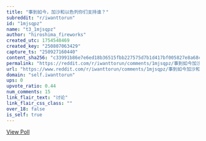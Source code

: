 ```yaml
---
title: "事到如今，加沙和以色列你们支持谁？"
subreddit: "r/iwanttorun"
id: "1mjsqpz"
name: "t3_1mjsqpz"
author: "hiroshima_fireworks"
created_utc: 1754548469
created_key: "250807063429"
capture_ts: "250927160440"
content_sha256: "c33991b86e7e6ed18b36515fbb227575d7b1d417bf005827e8a68c027eefb710"
permalink: "https://reddit.com/r/iwanttorun/comments/1mjsqpz/事到如今加沙和以色列你们支持谁/"
url: "https://www.reddit.com/r/iwanttorun/comments/1mjsqpz/事到如今加沙和以色列你们支持谁/"
domain: "self.iwanttorun"
ups: 0
upvote_ratio: 0.44
num_comments: 15
link_flair_text: "讨论"
link_flair_css_class: ""
over_18: false
is_self: true
---
```


[View Poll](https://www.reddit.com/poll/1mjsqpz)

